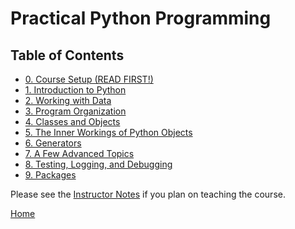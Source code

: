 # Practical Python Programming

## Table of Contents

* [0. Course Setup (READ FIRST!)](00_Setup.md)
* [1. Introduction to Python](01_Introduction/00_Overview.md)
* [2. Working with Data](02_Working_with_data/00_Overview.md)
* [3. Program Organization](03_Program_organization/00_Overview.md)
* [4. Classes and Objects](04_Classes_objects/00_Overview.md)
* [5. The Inner Workings of Python Objects](05_Object_model/00_Overview.md)
* [6. Generators](06_Generators/00_Overview.md)
* [7. A Few Advanced Topics](07_Advanced_Topics/00_Overview.md)
* [8. Testing, Logging, and Debugging](08_Testing_debugging/00_Overview.md)
* [9. Packages](09_Packages/00_Overview.md)

Please see the [Instructor Notes](InstructorNotes.md) if you plan on
teaching the course.

[Home](..)







